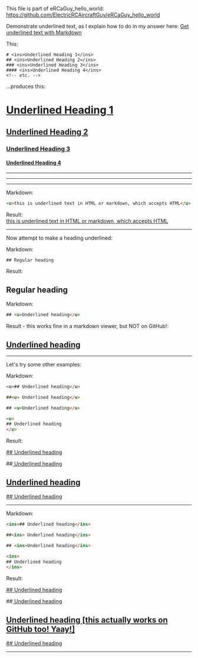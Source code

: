This file is part of eRCaGuy_hello_world: https://github.com/ElectricRCAircraftGuy/eRCaGuy_hello_world

Demonstrate underlined text, as I explain how to do in my answer here: [Get underlined text with Markdown](https://stackoverflow.com/a/66595330/4561887)

This:
```
# <ins>Underlined Heading 1</ins>
## <ins>Underlined Heading 2</ins>
### <ins>Underlined Heading 3</ins>
#### <ins>Underlined Heading 4</ins>
<!-- etc. -->
```

...produces this:

# <ins>Underlined Heading 1</ins>
## <ins>Underlined Heading 2</ins>
### <ins>Underlined Heading 3</ins>
#### <ins>Underlined Heading 4</ins>
<!-- etc. -->

---
---
---

Markdown:
```html
<u>this is underlined text in HTML or markdown, which accepts HTML</u>
```
Result:  
<u>this is underlined text in HTML or markdown, which accepts HTML</u>

---

Now attempt to make a heading underlined:


Markdown:
```html
## Regular heading
```
Result:  
## Regular heading


Markdown:
```html
## <u>Underlined heading</u>
```
Result - this works fine in a markdown viewer, but NOT on GitHub!:  
## <u>Underlined heading</u>

---

Let's try some other examples:

Markdown:
```html
<u>## Underlined heading</u>

##<u> Underlined heading</u>

## <u>Underlined heading</u>

<u>
## Underlined heading
</u>
```

Result:  

<u>## Underlined heading</u>

##<u> Underlined heading</u>

## <u>Underlined heading</u>

<u>
## Underlined heading
</u>

---

Markdown:
```html
<ins>## Underlined heading</ins>

##<ins> Underlined heading</ins>

## <ins>Underlined heading</ins>

<ins>
## Underlined heading
</ins>
```

Result:

<ins>## Underlined heading</ins>

##<ins> Underlined heading</ins>

## <ins>Underlined heading [this actually works on GitHub too! Yaay!]</ins>

<ins>
## Underlined heading
</ins>

---


